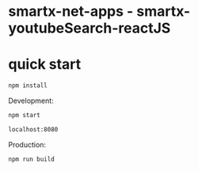 # smartx-net-apps - smartx-youtubeSearch-reactJS

# quick start
```sh
npm install
```

Development:
```sh
npm start

localhost:8080
```

Production:
```sh
npm run build
```

